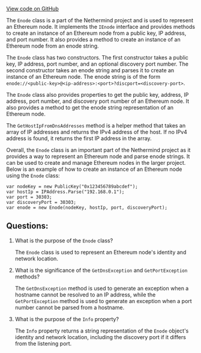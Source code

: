 [View code on GitHub](https://github.com/NethermindEth/nethermind/src/Nethermind/Nethermind.Config/Enode.cs)

The `Enode` class is a part of the Nethermind project and is used to represent an Ethereum node. It implements the `IEnode` interface and provides methods to create an instance of an Ethereum node from a public key, IP address, and port number. It also provides a method to create an instance of an Ethereum node from an enode string.

The `Enode` class has two constructors. The first constructor takes a public key, IP address, port number, and an optional discovery port number. The second constructor takes an enode string and parses it to create an instance of an Ethereum node. The enode string is of the form `enode://<public-key>@<ip-address>:<port>?discport=<discovery-port>`.

The `Enode` class also provides properties to get the public key, address, IP address, port number, and discovery port number of an Ethereum node. It also provides a method to get the enode string representation of an Ethereum node.

The `GetHostIpFromDnsAddresses` method is a helper method that takes an array of IP addresses and returns the IPv4 address of the host. If no IPv4 address is found, it returns the first IP address in the array.

Overall, the `Enode` class is an important part of the Nethermind project as it provides a way to represent an Ethereum node and parse enode strings. It can be used to create and manage Ethereum nodes in the larger project. Below is an example of how to create an instance of an Ethereum node using the `Enode` class:

```
var nodeKey = new PublicKey("0x123456789abcdef");
var hostIp = IPAddress.Parse("192.168.0.1");
var port = 30303;
var discoveryPort = 30303;
var enode = new Enode(nodeKey, hostIp, port, discoveryPort);
```
## Questions: 
 1. What is the purpose of the `Enode` class?
    
    The `Enode` class is used to represent an Ethereum node's identity and network location.

2. What is the significance of the `GetDnsException` and `GetPortException` methods?
    
    The `GetDnsException` method is used to generate an exception when a hostname cannot be resolved to an IP address, while the `GetPortException` method is used to generate an exception when a port number cannot be parsed from a hostname.

3. What is the purpose of the `Info` property?
    
    The `Info` property returns a string representation of the `Enode` object's identity and network location, including the discovery port if it differs from the listening port.